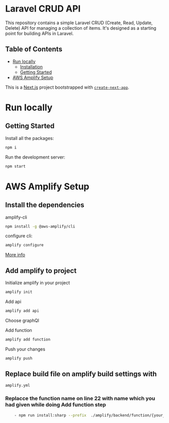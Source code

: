 # Laravel CRUD API

This repository contains a simple Laravel CRUD (Create, Read, Update, Delete) API for managing a collection of items. It's designed as a starting point for building APIs in Laravel.

## Table of Contents
- [Run locally](#runlocally)
    - [Installation](#installation)
    - [Getting Started](#gettingstarted)
- [AWS Amplify Setup](#amplifysetup)


This is a [Next.js](https://nextjs.org/) project bootstrapped with [`create-next-app`](https://github.com/vercel/next.js/tree/canary/packages/create-next-app).
# Run locally

## Getting Started


Install all the packages:

```bash
npm i
``````
Run the development server:

```bash
npm start
```
# AWS Amplify Setup

## Install the dependencies


amplify-cli
```bash
npm install -g @aws-amplify/cli
``````
configure cli:

```bash
amplify configure
```
[More info](https://docs.amplify.aws/javascript/tools/cli/start/set-up-cli/)


## Add amplify to project

Initialize amplify in your project
```bash
amplify init
```


Add api

```bash
amplify add api
```
Choose graphQl

Add function
```bash
amplify add function
```

Push your changes
```bash
amplify push
```

## Replace build file on amplify build settings with
```bash
amplify.yml
```
### Replacce the function name on line 22 with name which you had given while doing Add function step
```bash
    - npm run install:sharp --prefix  ./amplify/backend/function/{your_function}/src

```
